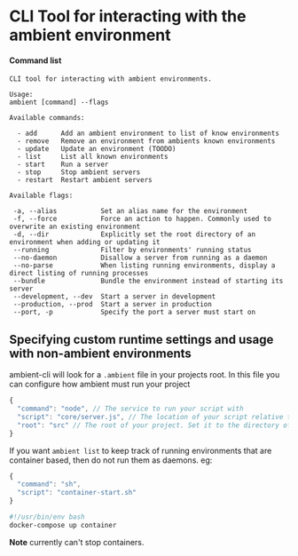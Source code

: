 # CLI Tool for interacting with the ambient environment

#### Command list

```
CLI tool for interacting with ambient environments.

Usage:
ambient [command] --flags

Available commands:

  - add      Add an ambient environment to list of know environments
  - remove   Remove an environment from ambients known environments
  - update   Update an environment (TOODO)
  - list     List all known environments
  - start    Run a server
  - stop     Stop ambient servers
  - restart  Restart ambient servers

Available flags:

 -a, --alias           Set an alias name for the environment
 -f, --force           Force an action to happen. Commonly used to overwrite an existing environment
 -d, --dir             Explicitly set the root directory of an environment when adding or updating it
 --running             Filter by environments' running status
 --no-daemon           Disallow a server from running as a daemon
 --no-parse            When listing running environments, display a direct listing of running processes
 --bundle              Bundle the environment instead of starting its server
 --development, --dev  Start a server in development
 --production, --prod  Start a server in production
 --port, -p            Specify the port a server must start on
```

## Specifying custom runtime settings and usage with non-ambient environments

ambient-cli will look for a `.ambient` file in your projects root. In this file you can configure how ambient must run your project

```javascript
{
  "command": "node", // The service to run your script with
  "script": "core/server.js", // The location of your script relative to root
  "root": "src" // The root of your project. Set it to the directory of your node_modules if using node.
}
```

If you want `ambient list` to keep track of running environments that are container based, then do not run them as daemons. eg:

```javascript
{
  "command": "sh",
  "script": "container-start.sh"
}
```

```sh
#!/usr/bin/env bash
docker-compose up container
```

**Note** currently can't stop containers.